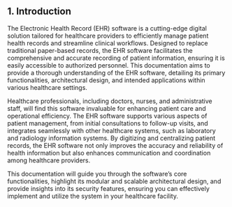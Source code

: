 ## 1. Introduction
The Electronic Health Record (EHR) software is a cutting-edge digital solution tailored for healthcare providers to efficiently manage patient health records and streamline clinical workflows. Designed to replace traditional paper-based records, the EHR software facilitates the comprehensive and accurate recording of patient information, ensuring it is easily accessible to authorized personnel. This documentation aims to provide a thorough understanding of the EHR software, detailing its primary functionalities, architectural design, and intended applications within various healthcare settings.

Healthcare professionals, including doctors, nurses, and administrative staff, will find this software invaluable for enhancing patient care and operational efficiency. The EHR software supports various aspects of patient management, from initial consultations to follow-up visits, and integrates seamlessly with other healthcare systems, such as laboratory and radiology information systems. By digitizing and centralizing patient records, the EHR software not only improves the accuracy and reliability of health information but also enhances communication and coordination among healthcare providers.

This documentation will guide you through the software’s core functionalities, highlight its modular and scalable architectural design, and provide insights into its security features, ensuring you can effectively implement and utilize the system in your healthcare facility.
